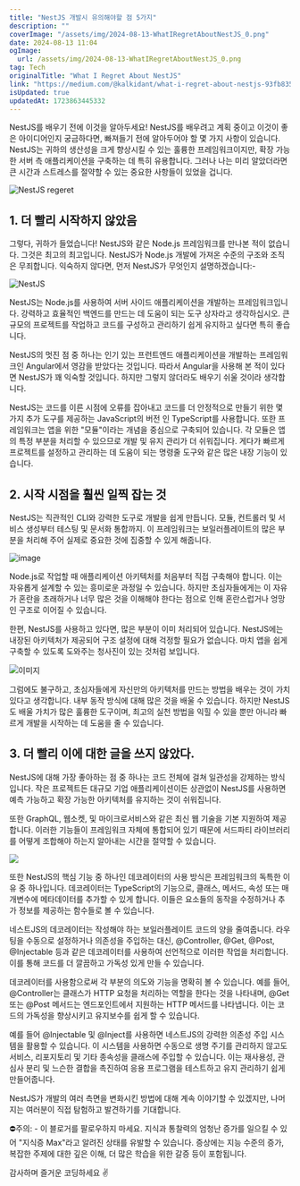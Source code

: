```yaml
---
title: "NestJS 개발시 유의해야할 점 5가지"
description: ""
coverImage: "/assets/img/2024-08-13-WhatIRegretAboutNestJS_0.png"
date: 2024-08-13 11:04
ogImage: 
  url: /assets/img/2024-08-13-WhatIRegretAboutNestJS_0.png
tag: Tech
originalTitle: "What I Regret About NestJS"
link: "https://medium.com/@kalkidant/what-i-regret-about-nestjs-93fb835c19e3"
isUpdated: true
updatedAt: 1723863445332
---
```



NestJS를 배우기 전에 이것을 알아두세요! NestJS를 배우려고 계획 중이고 이것이 좋은 아이디어인지 궁금하다면, 빠져들기 전에 알아두어야 할 몇 가지 사항이 있습니다. NestJS는 귀하의 생산성을 크게 향상시킬 수 있는 훌륭한 프레임워크이지만, 확장 가능한 서버 측 애플리케이션을 구축하는 데 특히 유용합니다. 그러나 나는 미리 알았더라면 큰 시간과 스트레스를 절약할 수 있는 중요한 사항들이 있었을 겁니다.

![NestJS regeret](/assets/img/2024-08-13-WhatIRegretAboutNestJS_0.png)

## 1. 더 빨리 시작하지 않았음

그렇다, 귀하가 들었습니다! NestJS와 같은 Node.js 프레임워크를 만나본 적이 없습니다. 그것은 최고의 최고입니다. NestJS가 Node.js 개발에 가져온 수준의 구조와 조직은 무죄합니다. 익숙하지 않다면, 먼저 NestJS가 무엇인지 설명하겠습니다:-

<div class="content-ad"></div>

![NestJS](/assets/img/2024-08-13-WhatIRegretAboutNestJS_1.png)

NestJS는 Node.js를 사용하여 서버 사이드 애플리케이션을 개발하는 프레임워크입니다. 강력하고 효율적인 백엔드를 만드는 데 도움이 되는 도구 상자라고 생각하십시오. 큰 규모의 프로젝트를 작업하고 코드를 구성하고 관리하기 쉽게 유지하고 싶다면 특히 좋습니다.

NestJS의 멋진 점 중 하나는 인기 있는 프런트엔드 애플리케이션을 개발하는 프레임워크인 Angular에서 영감을 받았다는 것입니다. 따라서 Angular을 사용해 본 적이 있다면 NestJS가 꽤 익숙할 것입니다. 하지만 그렇지 않더라도 배우기 쉬울 것이라 생각합니다.

NestJS는 코드를 이른 시점에 오류를 잡아내고 코드를 더 안정적으로 만들기 위한 몇 가지 추가 도구를 제공하는 JavaScript의 버전 인 TypeScript를 사용합니다. 또한 프레임워크는 앱을 위한 "모듈"이라는 개념을 중심으로 구축되어 있습니다. 각 모듈은 앱의 특정 부분을 처리할 수 있으므로 개발 및 유지 관리가 더 쉬워집니다. 게다가 빠르게 프로젝트를 설정하고 관리하는 데 도움이 되는 명령줄 도구와 같은 많은 내장 기능이 있습니다.

<div class="content-ad"></div>

## 2. 시작 시점을 훨씬 일찍 잡는 것

NestJS는 직관적인 CLI와 강력한 도구로 개발을 쉽게 만듭니다. 모듈, 컨트롤러 및 서비스 생성부터 테스팅 및 문서화 통합까지. 이 프레임워크는 보일러플레이트의 많은 부분을 처리해 주어 실제로 중요한 것에 집중할 수 있게 해줍니다.

![image](/assets/img/2024-08-13-WhatIRegretAboutNestJS_2.png)

Node.js로 작업할 때 애플리케이션 아키텍처를 처음부터 직접 구축해야 합니다. 이는 자유롭게 설계할 수 있는 흥미로운 과정일 수 있습니다. 하지만 초심자들에게는 이 자유가 혼란을 초래하거나 너무 많은 것을 이해해야 한다는 점으로 인해 혼란스럽거나 엉망인 구조로 이어질 수 있습니다.

<div class="content-ad"></div>

한편, NestJS를 사용하고 있다면, 많은 부분이 이미 처리되어 있습니다. NestJS에는 내장된 아키텍처가 제공되어 구조 설정에 대해 걱정할 필요가 없습니다. 마치 앱을 쉽게 구축할 수 있도록 도와주는 청사진이 있는 것처럼 보입니다.

![이미지](/assets/img/2024-08-13-WhatIRegretAboutNestJS_3.png)

그럼에도 불구하고, 초심자들에게 자신만의 아키텍처를 만드는 방법을 배우는 것이 가치있다고 생각합니다. 내부 동작 방식에 대해 많은 것을 배울 수 있습니다. 하지만 NestJS도 배울 가치가 많은 훌륭한 도구이며, 최고의 실천 방법을 익힐 수 있을 뿐만 아니라 빠르게 개발을 시작하는 데 도움을 줄 수 있습니다.

## 3. 더 빨리 이에 대한 글을 쓰지 않았다.

<div class="content-ad"></div>

NestJS에 대해 가장 좋아하는 점 중 하나는 코드 전체에 걸쳐 일관성을 강제하는 방식입니다. 작은 프로젝트든 대규모 기업 애플리케이션이든 상관없이 NestJS를 사용하면 예측 가능하고 확장 가능한 아키텍처를 유지하는 것이 쉬워집니다.

또한 GraphQL, 웹소켓, 및 마이크로서비스와 같은 최신 웹 기술을 기본 지원하여 제공합니다. 이러한 기능들이 프레임워크 자체에 통합되어 있기 때문에 서드파티 라이브러리를 어떻게 조합해야 하는지 알아내는 시간을 절약할 수 있습니다.

<img src="/assets/img/2024-08-13-WhatIRegretAboutNestJS_4.png" />

또한 NestJS의 핵심 기능 중 하나인 데코레이터의 사용 방식은 프레임워크의 독특한 이유 중 하나입니다. 데코레이터는 TypeScript의 기능으로, 클래스, 메서드, 속성 또는 매개변수에 메타데이터를 추가할 수 있게 합니다. 이들은 요소들의 동작을 수정하거나 추가 정보를 제공하는 함수들로 볼 수 있습니다.

<div class="content-ad"></div>

네스트JS의 데코레이터는 작성해야 하는 보일러플레이트 코드의 양을 줄여줍니다. 라우팅을 수동으로 설정하거나 의존성을 주입하는 대신, @Controller, @Get, @Post, @Injectable 등과 같은 데코레이터를 사용하여 선언적으로 이러한 작업을 처리합니다. 이를 통해 코드를 더 깔끔하고 가독성 있게 만들 수 있습니다.

데코레이터를 사용함으로써 각 부분의 의도와 기능을 명확히 볼 수 있습니다. 예를 들어, @Controller는 클래스가 HTTP 요청을 처리하는 역할을 한다는 것을 나타내며, @Get 또는 @Post 메서드는 엔드포인트에서 지원하는 HTTP 메서드를 나타냅니다. 이는 코드의 가독성을 향상시키고 유지보수를 쉽게 할 수 있습니다.

예를 들어 @Injectable 및 @Inject를 사용하면 네스트JS의 강력한 의존성 주입 시스템을 활용할 수 있습니다. 이 시스템을 사용하면 수동으로 생명 주기를 관리하지 않고도 서비스, 리포지토리 및 기타 종속성을 클래스에 주입할 수 있습니다. 이는 재사용성, 관심사 분리 및 느슨한 결합을 촉진하여 응용 프로그램을 테스트하고 유지 관리하기 쉽게 만들어줍니다.

<div class="content-ad"></div>

NestJS가 개발의 여러 측면을 변화시킨 방법에 대해 계속 이야기할 수 있겠지만, 나머지는 여러분이 직접 탐험하고 발견하기를 기대합니다.

⛔주의: - 이 블로거를 팔로우하지 마세요. 지식과 통찰력의 엄청난 증가를 일으킬 수 있어 "지식증 Max"라고 알려진 상태를 유발할 수 있습니다. 증상에는 지능 수준의 증가, 복잡한 주제에 대한 깊은 이해, 더 많은 학습을 위한 갈증 등이 포함됩니다.

감사하며 즐거운 코딩하세요 ✌️